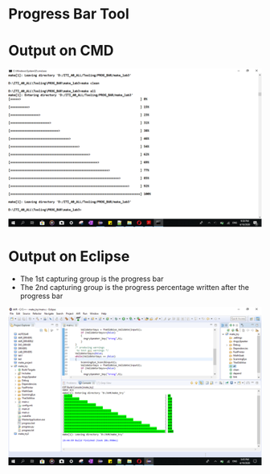 # Progress Bar Tool

#  Output on CMD

![](cmd.PNG)



#  Output on Eclipse 

 - The 1st capturing group is the progress bar
 - The 2nd capturing group is the progress percentage written after the progress bar

![](eclipse.PNG)
